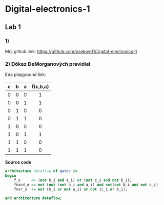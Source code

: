 # Digital-electronics-1
## Lab 1
### 1)
Môj github link: https://github.com/xsebov01/Digital-electronics-1 

### 2) Dôkaz DeMorganových pravidiel
Eda playground link:

| **c** | **b** |**a** | **f(c,b,a)** |
| :-: | :-: | :-: | :-: |
| 0 | 0 | 0 | 1 |
| 0 | 0 | 1 | 1 |
| 0 | 1 | 0 | 0 |
| 0 | 1 | 1 | 0 |
| 1 | 0 | 0 | 0 |
| 1 | 0 | 1 | 1 |
| 1 | 1 | 0 | 0 |
| 1 | 1 | 1 | 0 |


**Source code**

```vhdl
architecture dataflow of gates is
begin
    f_o     <= (not b_i and a_i) or (not c_i and not b_i);
   	fnand_o <= not (not (not b_i and a_i) and not(not b_i and not c_i));
  	fnor_o  <= not (b_i or not a_i) or not (c_i or b_i);
  
end architecture dataflow;
```
